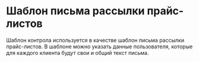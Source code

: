 ﻿---
description: 2.4.7
---
# Шаблон письма рассылки прайс-листов
Шаблон контрола используется в качестве шаблон письма рассылки прайс-листов. В шаблоне можно указать данные пользователя, которые для каждого клиента будут свои и общий текст письма.


